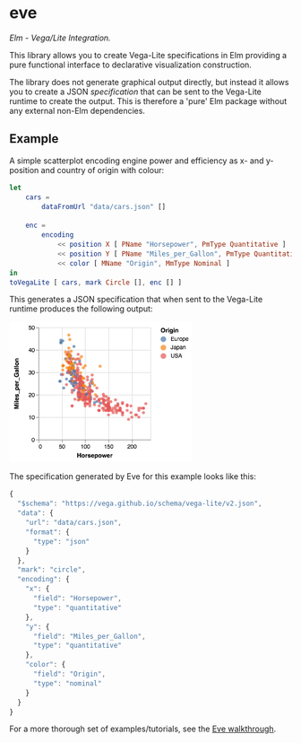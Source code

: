 # eve
*Elm - Vega/Lite Integration.*

This library allows you to create Vega-Lite specifications in Elm providing a pure functional interface to declarative visualization construction.

The library does not generate graphical output directly, but instead it allows you to create a JSON _specification_ that can be sent to the Vega-Lite runtime to create the output.
This is therefore a 'pure' Elm package without any external non-Elm dependencies.


## Example

A simple scatterplot encoding engine power and efficiency as x- and y-position and country of origin with colour:

```elm
let
    cars =
        dataFromUrl "data/cars.json" []

    enc =
        encoding
            << position X [ PName "Horsepower", PmType Quantitative ]
            << position Y [ PName "Miles_per_Gallon", PmType Quantitative ]
            << color [ MName "Origin", MmType Nominal ]
in
toVegaLite [ cars, mark Circle [], enc [] ]
```

This generates a JSON specification that when sent to the Vega-Lite runtime produces the following output:

![alt text](images/simpleScatterplot.png "Simple scatterplot")

The specification generated by Eve for this example looks like this:

```javascript
{
  "$schema": "https://vega.github.io/schema/vega-lite/v2.json",
  "data": {
    "url": "data/cars.json",
    "format": {
      "type": "json"
    }
  },
  "mark": "circle",
  "encoding": {
    "x": {
      "field": "Horsepower",
      "type": "quantitative"
    },
    "y": {
      "field": "Miles_per_Gallon",
      "type": "quantitative"
    },
    "color": {
      "field": "Origin",
      "type": "nominal"
    }
  }
}
```

For a more thorough set of examples/tutorials, see the [Eve walkthrough](docs/walkthrough/README.md).
